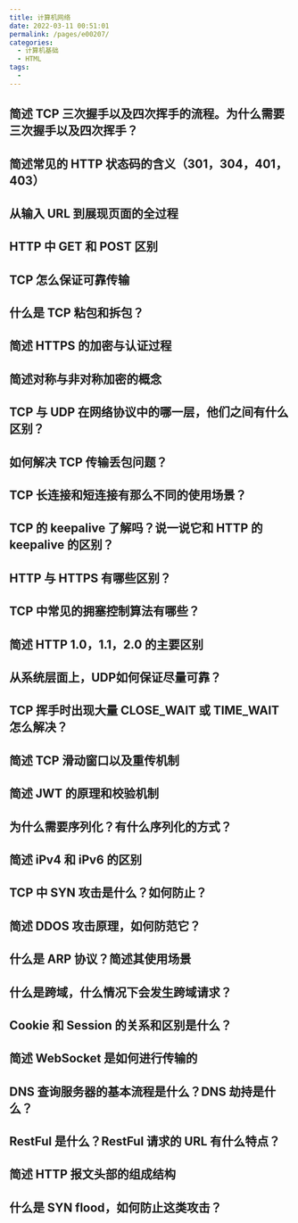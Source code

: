 ```yaml
---
title: 计算机网络
date: 2022-03-11 00:51:01
permalink: /pages/e00207/
categories:
  - 计算机基础
  - HTML
tags:
  - 
---
```

## 简述 TCP 三次握手以及四次挥手的流程。为什么需要三次握手以及四次挥手？
## 简述常见的 HTTP 状态码的含义（301，304，401，403）
## 从输入 URL 到展现页面的全过程
## HTTP 中 GET 和 POST 区别 
## TCP 怎么保证可靠传输
## 什么是 TCP 粘包和拆包？
## 简述 HTTPS 的加密与认证过程
## 简述对称与非对称加密的概念 
## TCP 与 UDP 在网络协议中的哪一层，他们之间有什么区别？
## 如何解决 TCP 传输丢包问题？
## TCP 长连接和短连接有那么不同的使用场景？
## TCP 的 keepalive 了解吗？说一说它和 HTTP 的 keepalive 的区别？
## HTTP 与 HTTPS 有哪些区别？
## TCP 中常见的拥塞控制算法有哪些？
## 简述 HTTP 1.0，1.1，2.0 的主要区别 
## 从系统层面上，UDP如何保证尽量可靠？
## TCP 挥手时出现大量 CLOSE_WAIT 或 TIME_WAIT 怎么解决？
## 简述 TCP 滑动窗口以及重传机制 
## 简述 JWT 的原理和校验机制
## 为什么需要序列化？有什么序列化的方式？
## 简述 iPv4 和 iPv6 的区别
## TCP 中 SYN 攻击是什么？如何防止？
## 简述 DDOS 攻击原理，如何防范它？
## 什么是 ARP 协议？简述其使用场景
## 什么是跨域，什么情况下会发生跨域请求？
## Cookie 和 Session 的关系和区别是什么？
## 简述 WebSocket 是如何进行传输的
## DNS 查询服务器的基本流程是什么？DNS 劫持是什么？
## RestFul 是什么？RestFul 请求的 URL 有什么特点？
## 简述 HTTP 报文头部的组成结构
## 什么是 SYN flood，如何防止这类攻击？